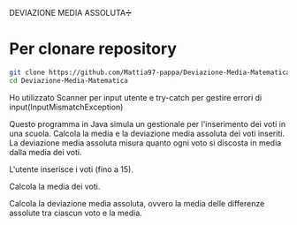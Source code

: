 DEVIAZIONE MEDIA ASSOLUTA➗



# Per clonare  repository



```bash
git clone https://github.com/Mattia97-pappa/Deviazione-Media-Matematica.git
cd Deviazione-Media-Matematica
```

Ho utilizzato Scanner per input utente
e try-catch per gestire errori di input(InputMismatchException)


Questo programma  in Java simula un gestionale per l'inserimento dei voti in una scuola. Calcola la media e la deviazione media assoluta dei voti inseriti. La deviazione media assoluta misura quanto ogni voto si discosta in media dalla media dei voti.


L'utente inserisce i voti (fino a 15).

Calcola la media dei voti.

Calcola la deviazione media assoluta, ovvero la media delle differenze assolute tra ciascun voto e la media.


